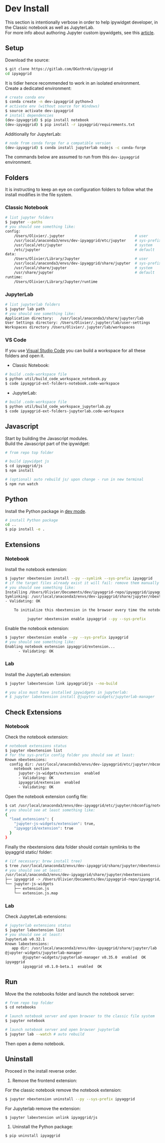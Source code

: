 # Dev Install

This section is intentionally verbose in order to help ipywidget developer, in the Classic notebook as well as JupyterLab.  
For more info about authoring Jupyter custom ipywidgets, see this [article](https://blog.jupyter.org/authoring-custom-jupyter-widgets-2884a462e724).

## Setup

Download the source:

```bash
$ git clone https://gitlab.com/DGothrek/ipyaggrid
cd ipyaggrid
```

It is tidier hence recommended to work in an isolated environment.  
Create a dedicated environment:

```bash
# create conda env
$ conda create -n dev-ipyaggrid python=3
# activate env (without source for Windows)
$ source activate dev-ipyaggrid
# install dependencies
(dev-ipyaggrid) $ pip install notebook
(dev-ipyaggrid) $ pip install -r ipyaggrid/requirements.txt
```

Additionally for JupyterLab:

```bash
# node from conda forge for a compatible version
(dev-ipyaggrid) $ conda install jupyterlab nodejs -c conda-forge
```

The commands below are assumed to run from this `dev-ipyaggrid` environment.

## Folders

It is instructing to keep an eye on configuration folders to follow what the install modifies in the file system.

### Classic Notebook

```bash
# list jupyter folders
$ jupyter --paths
# you should see something like:
config:
    /Users/Olivier/.jupyter                                # user
    /usr/local/anaconda3/envs/dev-ipyaggrid/etc/jupyter    # sys-prefix
    /usr/local/etc/jupyter                                 # system
    /etc/jupyter                                           # default
data:
    /Users/Olivier/Library/Jupyter                         # user
    /usr/local/anaconda3/envs/dev-ipyaggrid/share/jupyter  # sys-prefix
    /usr/local/share/jupyter                               # system
    /usr/share/jupyter                                     # default
runtime:
    /Users/Olivier/Library/Jupyter/runtime
```

### JupyterLab

```bash
# list jupyterlab folders
$ jupyter lab path
# you should see something like:
Application directory:   /usr/local/anaconda3/share/jupyter/lab
User Settings directory: /Users/Olivier/.jupyter/lab/user-settings
Workspaces directory /Users/Olivier/.jupyter/lab/workspaces
```

### VS Code

If you use [Visual Studio Code](https://code.visualstudio.com/) you can build a workspace for all these folders and open it.

- Classic Notebook:

```bash
# build .code-workspace file
$ python util/build_code_workspace_notebook.py
$ code ipyaggrid-ext-folders-notebook.code-workspace
```

- JupyterLab:

```bash
# build .code-workspace file
$ python util/build_code_workspace_jupyterlab.py
$ code ipyaggrid-ext-folders-jupyterlab.code-workspace
```

## Javascript

Start by building the Javascript modules.  
Build the Javascript part of the ipywidget:

```bash
# from repo top folder

# build ipywidget js
$ cd ipyaggrid/js
$ npm install

# (optional) auto rebuild js/ upon change - run in new terminal
$ npm run watch
```

## Python

Install the Python package in [dev mode](https://packaging.python.org/tutorials/installing-packages/#installing-from-a-local-src-tree).

```bash
# install Python package
cd ..
$ pip install -e .
```

## Extensions

### Notebook

Install the notebook extension:

```bash
$ jupyter nbextension install --py --symlink --sys-prefix ipyaggrid
# if the target files already exist it will fail: remove them manually
# you should see something like:
Installing /Users/Olivier/Documents/dev/ipyaggrid-repo/ipyaggrid/ipyaggrid_widget/static -> ipyaggrid
Symlinking: /usr/local/anaconda3/envs/dev-ipyaggrid/share/jupyter/nbextensions/ipyaggrid -> /Users/Olivier/Documents/dev/ipyaggrid-repo/ipyaggrid/ipyaggrid_widget/static
- Validating: OK

    To initialize this nbextension in the browser every time the notebook (or other app) loads:

          jupyter nbextension enable ipyaggrid --py --sys-prefix
```

Enable the notebook extension:

```bash
$ jupyter nbextension enable --py --sys-prefix ipyaggrid
# you should see something like:
Enabling notebook extension ipyaggrid/extension...
      - Validating: OK
```

### Lab

Install the JupyterLab extension:

```bash
$ jupyter labextension link ipyaggrid/js --no-build

# you also must have installed ipywidgets in jupyterlab:
# $ jupyter labextension install @jupyter-widgets/jupyterlab-manager
```

## Check Extensions

### Notebook

Check the notebook extension:

```bash
# notebook extensions status
$ jupyter nbextension list
# for the sys-prefix config folder you should see at least:
Known nbextensions:
  config dir: /usr/local/anaconda3/envs/dev-ipyaggrid/etc/jupyter/nbconfig
    notebook section
      jupyter-js-widgets/extension  enabled
      - Validating: OK
      ipyaggrid/extension  enabled
      - Validating: OK
```

Open the notebook extension config file:

```bash
$ cat /usr/local/anaconda3/envs/dev-ipyaggrid/etc/jupyter/nbconfig/notebook.json
# you should see at least something like:
{
  "load_extensions": {
    "jupyter-js-widgets/extension": true,
    "ipyaggrid/extension": true
  }
}
```

Finally the nbextensions data folder should contain symlinks to the ipyaggrid static/ folder:

```bash
# (if necessary: brew install tree)
$ tree /usr/local/anaconda3/envs/dev-ipyaggrid/share/jupyter/nbextensions
# you should see at least:
/usr/local/anaconda3/envs/dev-ipyaggrid/share/jupyter/nbextensions
├── ipyaggrid -> /Users/Olivier/Documents/dev/ipyaggrid-repo/ipyaggrid/ipyaggrid_widget/static
└── jupyter-js-widgets
    ├── extension.js
    └── extension.js.map
```

### Lab

Check JupyterLab extensions:

```bash
# jupyterlab extensions status
$ jupyter labextension list
# you should see at least:
JupyterLab v0.32.1
Known labextensions:
   app dir: /usr/local/anaconda3/envs/dev-ipyaggrid/share/jupyter/lab
@jupyter-widgets/jupyterlab-manager
        @jupyter-widgets/jupyterlab-manager v0.35.0  enabled  OK
ipyaggrid
        ipyaggrid v0.1.0-beta.1  enabled  OK
```

## Run

Move the the notebooks folder and launch the notebook server:

```bash
# from repo top folder
$ cd notebooks

# launch notebook server and open browser to the classic file system
$ jupyter notebook

# launch notebook server and open browser jupyterlab
$ jupyter lab --watch # auto rebuild
```

Then open a demo notebook.

## Uninstall

Proceed in the install reverse order.

1.  Remove the frontend extension:

For the classic notebook remove the notebook extension:

```bash
$ jupyter nbextension uninstall --py --sys-prefix ipyaggrid
```

For Jupyterlab remove the extension:

```bash
$ jupyter labextension unlink ipyaggrid/js
```

1.  Uninstall the Python package:

```bash
$ pip uninstall ipyaggrid
```

